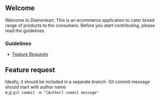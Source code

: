 ## Welcome
Welcome to Diamonkart. This is an ecommerce application to cater broad range of products to the consumers.
Before you start contributing, please read the guidelines.

### Guidelines

 - [Feature Requests](#feature)

 ## <a name="feature"></a> Feature request
 Ideally, it should be included in a separate branch. 
 Git commit message should start with author name <br />
 e,g `git commit -m "[Author] commit message"`


